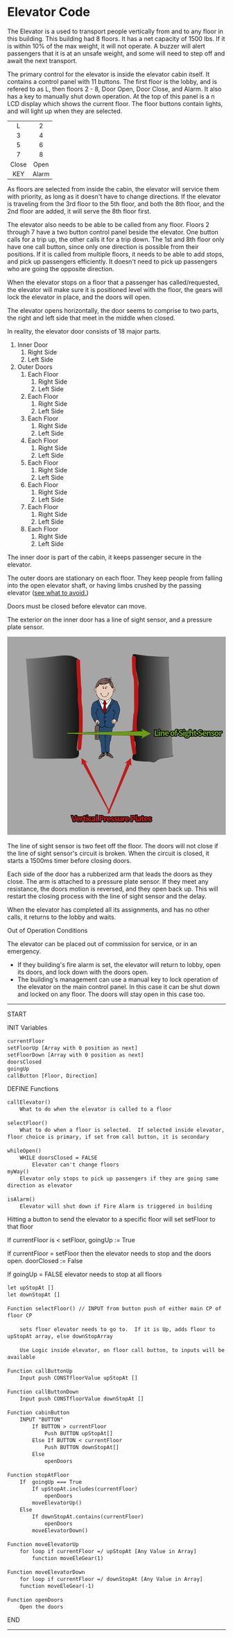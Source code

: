 # Elevator Code

The Elevator is a used to transport people vertically from and to any floor in this building.
This building had 8 floors.  It has a net capacity of 1500 lbs.  If it is within 10% of the max weight, it will not operate.  A buzzer will alert passengers that it is at an unsafe weight, and some will need to step off and await the next transport.

The primary control for the elevator is inside the elevator cabin itself.  It contains a control panel with 11 buttons.  The first floor is the lobby, and is refered to as L, then floors 2 - 8, Door Open, Door Close, and Alarm.  It also has a key to manually shut down operation.  At the top of this panel is a n LCD display which shows the current floor.  The floor buttons contain lights, and will light up when they are selected.

|   |   |
|:---:|:---:|
| L | 2 |
| 3 | 4 |
| 5 | 6 |
| 7 | 8 |
|Close | Open |
| KEY | Alarm |

As floors are selected from inside the cabin, the elevator will service them with priority, as long as it doesn't have to change directions.  If the elevator is traveling from the 3rd floor to the 5th floor, and both the 8th floor, and the 2nd floor are added, it will serve the 8th floor first.

The elevator also needs to be able to be called from any floor.  Floors 2 through 7 have a two button control panel beside the elevator.  One button calls for a trip up, the other calls it for a trip down.  The 1st and 8th floor only have one call button, since only one direction is possible from their positions.  If it is called from multiple floors, it needs to be able to add stops, and pick up passengers efficiently.  It doesn't need to pick up passengers who are going the opposite direction.

When the elevator stops on a floor that a passenger has called/requested, the elevator will make sure it is positioned level with the floor, the gears will lock the elevator in place, and the doors will open.

The elevator opens horizontally, the door seems to comprise to two parts, the right and left side that meet in the middle when closed.

In reality, the elevator door consists of 18 major parts.

1. Inner Door
    1. Right Side
    1. Left Side
1. Outer Doors
    1. Each Floor
        1. Right Side
        1. Left Side
    1. Each Floor
        1. Right Side
        1. Left Side
    1. Each Floor
        1. Right Side
        1. Left Side
    1. Each Floor
        1. Right Side
        1. Left Side
    1. Each Floor
        1. Right Side
        1. Left Side
    1. Each Floor
        1. Right Side
        1. Left Side
    1. Each Floor
        1. Right Side
        1. Left Side
    1. Each Floor
        1. Right Side
        1. Left Side

The inner door is part of the cabin, it keeps passenger secure in the elevator.

The outer doors are stationary on each floor.  They keep people from falling into the open elevator shaft, or having limbs crushed by the passing elevator ([see what to avoid.](https://en.wikipedia.org/wiki/Guillotine))

Doors must be closed before elevator can move.

The exterior on the inner door has a line of sight sensor, and a pressure plate sensor.

![Elevator Safety Sensors](elevator-sensors.png "Drawing of Safety Sensors")

The line of sight sensor is two feet off the floor.  The doors will not close if the line of sight sensor's circuit is broken.  When the circuit is closed, it starts a 1500ms timer before closing doors.

Each side of the door has a rubberized arm that leads the doors as they close.  The arm is attached to a pressure plate sensor.  If they meet any resistance, the doors motion is reversed, and they open back up.  This will restart the closing process with the line of sight sensor and the delay.

When the elevator has completed all its assignments, and has no other calls, it returns to the lobby and waits.

Out of Operation Conditions

The elevator can be placed out of commission for service, or in an emergency.

* If they building's fire alarm is set, the elevator will return to lobby, open its doors, and lock down with the doors open.
* The building's management can use a manual key to lock operation of the elevator on the main control panel.  In this case it can be shut down and locked on any floor.  The doors will stay open in this case too.

***

START

INIT Variables

    currentFloor
    setFloorUp [Array with 0 position as next]
    setFloorDown [Array with 0 position as next]
    doorsClosed
    goingUp
    callButton [Floor, Direction]

DEFINE Functions

    callElevator()
        What to do when the elevator is called to a floor

    selectFloor()
        What to do when a floor is selected.  If selected inside elevator, floor choice is primary, if set from call button, it is secondary

    whileOpen()
        WHILE doorsClosed = FALSE
            Elevator can't change floors
    myWay()
        Elevator only stops to pick up passengers if they are going same direction as elevator

    isAlarm()
        Elevator will shut down if Fire Alarm is triggered in building

Hitting a button to send the elevator to a specific floor will set setFloor to that floor

If currentFloor is < setFloor, goingUp := True

If currentFloor = setFloor then the elevator needs to stop and the doors open.  doorClosed := False

If goingUp = FALSE elevator needs to stop at all floors 

    let upStopAt []
    let downStopAt []

    Function selectFloor() // INPUT from button push of either main CP of floor CP
    
        sets floor elevator needs to go to.  If it is Up, adds floor to upStopAt array, else downStopArray

        Use Logic inside elevator, on floor call button, to inputs will be available

    Function callButtonUp
        Input push CONSTfloorValue upStopAt []

    Function callButtonDown
        Input push CONSTfloorValue downStopAt []

    Function cabinButton
        INPUT "BUTTON"
            If BUTTON > currentFloor
                Push BUTTON upStopAt[]
            Else If BUTTON < currentFloor
                Push BUTTON downStopAt[]
            Else
                openDoors

    Function stopAtFloor
        If  goingUp === True
            If upStopAt.includes(currentFloor)
                openDoors
            moveElevatorUp()
        Else
            If downStopAt.contains(currentFloor)
                openDoors
            moveElevatorDown()

    Function moveElevatorUp
        for loop if currentFloor =/ upStopAt [Any Value in Array]
            function moveEleGear(1)

    Function moveElevatorDown
        for loop if currentFloor =/ downStopAt [Any Value in Array]
        function moveEleGear(-1)

    Function openDoors
        Open the doors


END

***
            
